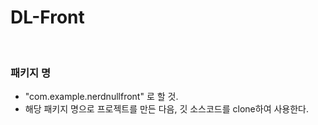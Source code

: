 # DL-Front
<br/>
<h3>패키지 명</h3>
<ul>
<li>"com.example.nerdnullfront" 로 할 것.</li>
  <li>해당 패키지 명으로 프로젝트를 만든 다음, 깃 소스코드를 clone하여 사용한다.</li>
</ul>
